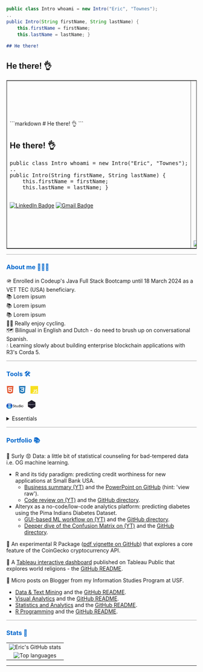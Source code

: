 
```java
public class Intro whoami = new Intro("Eric", "Townes");
..
public Intro(String firstName, String lastName) {
    this.firstName = firstName;
    this.lastName = lastName; }
```

```markdown
## He there!
```

## He there! &#x1F44C;

<table border="collapse">
    <tbody>
        <tr>
            <td>
                ```markdown
                # He there! &#x1F44C;
                ```
                <h2>He there! &#x1F44C;</h2>
<pre>
public class Intro whoami = new Intro("Eric", "Townes");
..
public Intro(String firstName, String lastName) {
    this.firstName = firstName;
    this.lastName = lastName; }
</pre>
                <br>
                <div>
                <a href="https://www.linkedin.com/in/eric-townes-137279286">
                    <img src="https://img.shields.io/badge/LinkedIn-0A66C2?style=for-the-badge&logo=linkedin&logoColor=white" alt="LinkedIn Badge"/></a>
                <a href="mailto:ericltownes@gmail.com?subject=Saw your GitHub profile...&body=">
                    <img src="https://img.shields.io/badge/Gmail-EA4335?style=for-the-badge&logo=gmail&logoColor=white" alt="Gmail Badge"/></a>
                </div>
            </td>
            <td>
                <br><br>
                <blockquote>
                  Debugging is twice as hard as writing the code in the first place. Therefore, if you write the code as cleverly as possible, you are, by definition, not smart enough to debug it.
                  <cite>- Brian Kernighan</cite>
                </blockquote>
                <a href="https://git.io/streak-stats"><img src="http://github-readme-streak-stats.herokuapp.com?user=eltownes&hide_border=true&exclude_days=Sun%2CSat&card_width=400&hide_total_contributions=true" alt="GitHub Streak" /></a>
            </td>
        </tr>
    </tbody>
</table>


<hr style="height: 1px; background-color: #A9A9A9;">

<div id="about">

<h3 style="color: #0066CC;">About me 🧑🏽‍💻</h3>

🪖 Enrolled in Codeup's Java Full Stack Bootcamp until 18 March 2024 as a VET TEC (USA) beneficiary.<br>
📚 Lorem ipsum<br>
📚 Lorem ipsum<br>
📚 Lorem ipsum<br>
🚴🏽‍ Really enjoy cycling.<br>
🗺️ Bilingual in English and Dutch - do need to brush up on conversational Spanish.<br>
💧 Learning slowly about building enterprise blockchain applications with R3's Corda 5.<br>

</div>

<hr style="height: 1px; background-color: #A9A9A9;">

<div id="tools">
<h3 style="color: #0066CC;"> Tools 🛠️ </h3>

<img src="media/html5-color.svg" title="HTML5" alt="HTML5" width="4%" height="4%"/>&nbsp;&nbsp;
<img src="media/css3-color.svg" title="HTML5" alt="HTML5" width="4%" height="4%"/>&nbsp;&nbsp;
<img src="media/javascript-color.svg" title="HTML5" alt="HTML5" width="4%" height="4%"/>&nbsp;&nbsp;

<img src="media/RStudio-Logo.svg" title="RStudio" alt="RStudio" width="9%" height="9%"/>&nbsp;&nbsp;
<img src="media/tidyverse.svg" title="Tidyverse" alt="Tidyverse" width="4%" height="4%"/>&nbsp;&nbsp;

<details>
    <summary>Essentials</summary>

* The new classic!? <a href="https://www.statlearning.com/" target="_blank">An Introduction to Statistical Learning with Applications in R</a>.
* <a href="https://www.tmwr.org/" target="_blank">Tidy Modeling with R</a>.
* <a href="https://developer.mozilla.org/en-US/docs/Web/JavaScript" target="_blank">MDN Web Docs</a>.
* Lorem ipsum.

</details>

</div>

<hr style="height: 1px; background-color: #A9A9A9;">

<div id="Portfolio">
<h3 style="color: #0066CC;"> Portfolio 📚 </h3>

📑 Surly 😡 Data: a little bit of statistical counseling for bad-tempered data i.e. OG machine learning.
* R and its tidy paradigm: predicting credit worthiness for new applications at Small Bank USA.
    * <a href="https://www.youtube.com/watch?v=bW47QDyInDo" target="_blank">Business summary (YT)</a> and
        the <a href="https://github.com/surlydata/Surly-Data/blob/main/Credit%20Worthiness/Credit%20Worthiness.pptx" target="_blank"> PowerPoint on GitHub</a> (hint: 'view raw').
    * <a href="https://www.youtube.com/watch?v=-j7Wko_C374" target="_blank">Code review on (YT)</a> and
        the <a href="https://github.com/surlydata/Surly-Data/tree/main/Credit%20Worthiness" target="_blank"> GitHub directory</a>.
* Alteryx as a no-code/low-code analytics platform: predicting diabetes using the Pima Indians Diabetes Dataset.
    * <a href="https://www.youtube.com/watch?v=T2I1sy6X38s&t=4s" target="_blank">GUI-based ML workflow on (YT)</a> and
        the <a href="https://github.com/surlydata/Surly-Data/tree/main/Pima%20Indians%20Diabetes" target="_blank"> GitHub directory</a>.
    * <a href="https://www.youtube.com/watch?v=HIquVB1o3DM" target="_blank">Deeper dive of the Confusion Matrix on (YT)</a> and
        the <a href="https://github.com/surlydata/Surly-Data/tree/main/Confusion%20Matrix" target="_blank"> GitHub directory</a>.       

📑 An experimental R Package (<a href="https://github.com/eltownes/CryptoR/blob/main/CryptoR_Vignette.pdf" target="_blank">pdf vignette on GitHub</a>)
    that explores a core feature of the CoinGecko cryptocurrency API.<br>

📑 A <a href="https://public.tableau.com/app/profile/eric.townes/viz/WorldReligions_15880970461920/Panorama" target="_blank">Tableau interactive dashboard</a> published on Tableau Public that explores  world religions -
   the <a href="https://github.com/eltownes/USF-LIS4317/tree/master/Final%20Project" target="_blank"> GitHub README</a>.<br>

📑 Micro posts on Blogger from my Information Studies Program at USF.
* <a href="https://et-lis4761.blogspot.com" target="_blank">Data & Text Mining</a> and the <a href="https://github.com/eltownes/USF-LIS4761" target="_blank"> GitHub README</a>.
* <a href="https://et-lis4317.blogspot.com" target="_blank">Visual Analytics</a> and the <a href="https://github.com/eltownes/USF-LIS4317" target="_blank"> GitHub README</a>.
* <a href="https://et-lis4273.blogspot.com" target="_blank">Statistics and Analytics</a> and the <a href="https://github.com/eltownes/USF-LIS4273" target="_blank"> GitHub README</a>.
* <a href="https://et-lis4370.blogspot.com" target="_blank">R Programming</a> and the <a href="https://github.com/eltownes/USF-LIS4370" target="_blank"> GitHub README</a>.

</div>

<hr style="height: 1px; background-color: #A9A9A9;">

<div id="stats">
<h3 style="color: #0066CC;"> Stats 🧮 </h3>

<table>
    <tr>
        <td style=" text-align: center; vertical-align: top;">
            <img src="https://github-readme-stats.vercel.app/api?username=eltownes&custom_title=Eric%20Townes%27%20GitHub%20stats&&show_icons=true&theme=default&title_color=FF8000&icon_color=FF8000" alt="Eric's GitHub stats">
        </td>
    </tr>
    <tr>
        <td style="text-align: center; vertical-align: top;">
            <img src="https://github-readme-stats.vercel.app/api/top-langs/?username=eltownes&layout=compact&theme=default&title_color=FF8000&icon_color=FF8000" alt="Top languages">            
        </td>
    </tr>
</table>

</div>

-----
